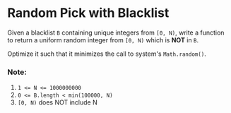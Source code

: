 # Random Pick with Blacklist

Given a blacklist `B` containing unique integers from `[0, N)`, write a function to return a uniform random integer from `[0, N)` which is **NOT** in `B`.

Optimize it such that it minimizes the call to system's `Math.random()`.

### Note:

1. `1 <= N <= 1000000000`
2. `0 <= B.length < min(100000, N)`
3. `[0, N)` does NOT include N
